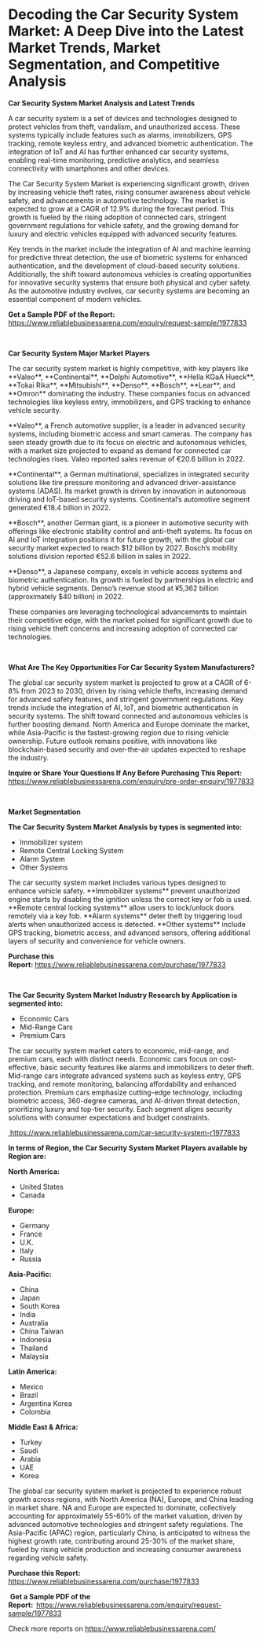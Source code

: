 <p><h1>Decoding the Car Security System Market: A Deep Dive into the Latest Market Trends, Market Segmentation, and Competitive Analysis</h1></p><p><strong>Car Security System Market Analysis and Latest Trends</strong></p>
<p><p>A car security system is a set of devices and technologies designed to protect vehicles from theft, vandalism, and unauthorized access. These systems typically include features such as alarms, immobilizers, GPS tracking, remote keyless entry, and advanced biometric authentication. The integration of IoT and AI has further enhanced car security systems, enabling real-time monitoring, predictive analytics, and seamless connectivity with smartphones and other devices.</p><p>The Car Security System Market is experiencing significant growth, driven by increasing vehicle theft rates, rising consumer awareness about vehicle safety, and advancements in automotive technology. The market is expected to grow at a CAGR of 12.9% during the forecast period. This growth is fueled by the rising adoption of connected cars, stringent government regulations for vehicle safety, and the growing demand for luxury and electric vehicles equipped with advanced security features.</p><p>Key trends in the market include the integration of AI and machine learning for predictive threat detection, the use of biometric systems for enhanced authentication, and the development of cloud-based security solutions. Additionally, the shift toward autonomous vehicles is creating opportunities for innovative security systems that ensure both physical and cyber safety. As the automotive industry evolves, car security systems are becoming an essential component of modern vehicles.</p></p>
<p><strong>Get a Sample PDF of the Report:&nbsp;</strong> <a href="https://www.reliablebusinessarena.com/enquiry/request-sample/1977833?utm_campaign=1420&utm_medium=2&utm_source=Github&utm_content=ia&utm_term=22012025&utm_id=car-security-system">https://www.reliablebusinessarena.com/enquiry/request-sample/1977833</a></p>
<p>&nbsp;</p>
<p><strong>Car Security System Major Market Players</strong></p>
<p><p>The car security system market is highly competitive, with key players like **Valeo**, **Continental**, **Delphi Automotive**, **Hella KGaA Hueck**, **Tokai Rika**, **Mitsubishi**, **Denso**, **Bosch**, **Lear**, and **Omron** dominating the industry. These companies focus on advanced technologies like keyless entry, immobilizers, and GPS tracking to enhance vehicle security.</p><p>**Valeo**, a French automotive supplier, is a leader in advanced security systems, including biometric access and smart cameras. The company has seen steady growth due to its focus on electric and autonomous vehicles, with a market size projected to expand as demand for connected car technologies rises. Valeo reported sales revenue of €20.6 billion in 2022.</p><p>**Continental**, a German multinational, specializes in integrated security solutions like tire pressure monitoring and advanced driver-assistance systems (ADAS). Its market growth is driven by innovation in autonomous driving and IoT-based security systems. Continental’s automotive segment generated €18.4 billion in 2022.</p><p>**Bosch**, another German giant, is a pioneer in automotive security with offerings like electronic stability control and anti-theft systems. Its focus on AI and IoT integration positions it for future growth, with the global car security market expected to reach $12 billion by 2027. Bosch’s mobility solutions division reported €52.6 billion in sales in 2022.</p><p>**Denso**, a Japanese company, excels in vehicle access systems and biometric authentication. Its growth is fueled by partnerships in electric and hybrid vehicle segments. Denso’s revenue stood at ¥5,362 billion (approximately $40 billion) in 2022.</p><p>These companies are leveraging technological advancements to maintain their competitive edge, with the market poised for significant growth due to rising vehicle theft concerns and increasing adoption of connected car technologies.</p></p>
<p>&nbsp;</p>
<p><strong>What Are The Key Opportunities For Car Security System Manufacturers?</strong></p>
<p><p>The global car security system market is projected to grow at a CAGR of 6-8% from 2023 to 2030, driven by rising vehicle thefts, increasing demand for advanced safety features, and stringent government regulations. Key trends include the integration of AI, IoT, and biometric authentication in security systems. The shift toward connected and autonomous vehicles is further boosting demand. North America and Europe dominate the market, while Asia-Pacific is the fastest-growing region due to rising vehicle ownership. Future outlook remains positive, with innovations like blockchain-based security and over-the-air updates expected to reshape the industry.</p></p>
<p><strong>Inquire or Share Your Questions If Any Before Purchasing This Report:</strong> <a href="https://www.reliablebusinessarena.com/enquiry/pre-order-enquiry/1977833?utm_campaign=1420&utm_medium=2&utm_source=Github&utm_content=ia&utm_term=22012025&utm_id=car-security-system">https://www.reliablebusinessarena.com/enquiry/pre-order-enquiry/1977833</a></p>
<p>&nbsp;</p>
<p><strong>Market Segmentation</strong></p>
<p><strong>The Car Security System Market Analysis by types is segmented into:</strong></p>
<p><ul><li>Immobilizer system</li><li>Remote Central Locking System</li><li>Alarm System</li><li>Other Systems</li></ul></p>
<p><p>The car security system market includes various types designed to enhance vehicle safety. **Immobilizer systems** prevent unauthorized engine starts by disabling the ignition unless the correct key or fob is used. **Remote central locking systems** allow users to lock/unlock doors remotely via a key fob. **Alarm systems** deter theft by triggering loud alerts when unauthorized access is detected. **Other systems** include GPS tracking, biometric access, and advanced sensors, offering additional layers of security and convenience for vehicle owners.</p></p>
<p><strong>Purchase this Report:&nbsp;</strong><a href="https://www.reliablebusinessarena.com/purchase/1977833?utm_campaign=1420&utm_medium=2&utm_source=Github&utm_content=ia&utm_term=22012025&utm_id=car-security-system">https://www.reliablebusinessarena.com/purchase/1977833</a></p>
<p>&nbsp;</p>
<p><strong>The Car Security System Market Industry Research by Application is segmented into:</strong></p>
<p><ul><li>Economic Cars</li><li>Mid-Range Cars</li><li>Premium Cars</li></ul></p>
<p><p>The car security system market caters to economic, mid-range, and premium cars, each with distinct needs. Economic cars focus on cost-effective, basic security features like alarms and immobilizers to deter theft. Mid-range cars integrate advanced systems such as keyless entry, GPS tracking, and remote monitoring, balancing affordability and enhanced protection. Premium cars emphasize cutting-edge technology, including biometric access, 360-degree cameras, and AI-driven threat detection, prioritizing luxury and top-tier security. Each segment aligns security solutions with consumer expectations and budget constraints.</p></p>
<p><a href="https://www.reliablebusinessarena.com/car-security-system-r1977833?utm_campaign=1420&utm_medium=2&utm_source=Github&utm_content=ia&utm_term=22012025&utm_id=car-security-system">&nbsp;https://www.reliablebusinessarena.com/car-security-system-r1977833</a></p>
<p><strong>In terms of Region, the Car Security System Market Players available by Region are:</strong></p>
<p>
    <p> <strong> North America: </strong>
        <ul>
            <li>United States</li>
            <li>Canada</li>
        </ul>
        </p> 
    <p> <strong> Europe: </strong>
        <ul>
            <li>Germany</li>
            <li>France</li>
            <li>U.K.</li>
            <li>Italy</li>
            <li>Russia</li>
        </ul>
        </p> 
    <p> <strong> Asia-Pacific: </strong>
        <ul>
            <li>China</li>
            <li>Japan</li>
            <li>South Korea</li>
            <li>India</li>
            <li>Australia</li>
            <li>China Taiwan</li>
            <li>Indonesia</li>
            <li>Thailand</li>
            <li>Malaysia</li>
        </ul>
        </p> 
    <p> <strong> Latin America: </strong>
        <ul>
            <li>Mexico</li>
            <li>Brazil</li>
            <li>Argentina Korea</li>
            <li>Colombia</li>
        </ul>
        </p> 
    <p> <strong> Middle East & Africa: </strong>
        <ul>
            <li>Turkey</li>
            <li>Saudi</li>
            <li>Arabia</li>
            <li>UAE</li>
            <li>Korea</li>
        </ul>
    </p>
    </p>
<p><p>The global car security system market is projected to experience robust growth across regions, with North America (NA), Europe, and China leading in market share. NA and Europe are expected to dominate, collectively accounting for approximately 55-60% of the market valuation, driven by advanced automotive technologies and stringent safety regulations. The Asia-Pacific (APAC) region, particularly China, is anticipated to witness the highest growth rate, contributing around 25-30% of the market share, fueled by rising vehicle production and increasing consumer awareness regarding vehicle safety.</p></p>
<p><strong>Purchase this Report: </strong><a href="https://www.reliablebusinessarena.com/purchase/1977833?utm_campaign=1420&utm_medium=2&utm_source=Github&utm_content=ia&utm_term=22012025&utm_id=car-security-system">https://www.reliablebusinessarena.com/purchase/1977833</a></p>
<p>&nbsp;<strong>Get a Sample PDF of the Report:&nbsp;&nbsp;</strong><a href="https://www.reliablebusinessarena.com/enquiry/request-sample/1977833?utm_campaign=1420&utm_medium=2&utm_source=Github&utm_content=ia&utm_term=22012025&utm_id=car-security-system">https://www.reliablebusinessarena.com/enquiry/request-sample/1977833</a></p>
<p><strong></strong></p>
<p>Check more reports on <a href="https://www.reliablebusinessarena.com/?utm_campaign=1420&utm_medium=2&utm_source=Github&utm_content=ia&utm_term=22012025&utm_id=car-security-system">https://www.reliablebusinessarena.com/</a></p>